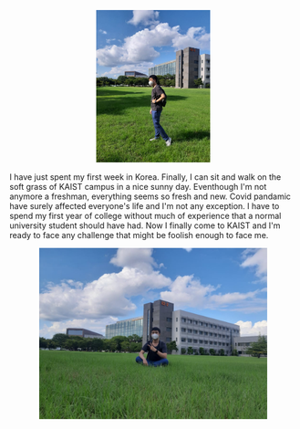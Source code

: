 <p align="center">
<img src="https://github.com/SimonCao1207/SimonCao1207.github.io/blob/9b0f9cec06d5df62acd99b566c69a811eb6d4079/images/kaist_landscape.jpg?raw=true" width=200>
<p>

I have just spent my first week in Korea. Finally, I can sit and walk on the soft grass of KAIST campus in a nice sunny day. Eventhough I'm not anymore a freshman, everything seems so fresh and new. Covid pandamic have surely affected everyone's life and I'm not any exception. I have to spend my first year of college without much of experience that a normal university student should have had. Now I finally come to KAIST and I'm ready to face any challenge that might be foolish enough to face me.

</p>

<p align="center">
<img src="https://github.com/SimonCao1207/SimonCao1207.github.io/blob/b9b31fd0c427797975f28351d15ebed5c630f4d3/images/kaist_2.jpg?raw=true" width=400>
<p>

